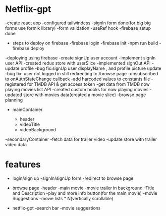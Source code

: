 # Netflix-gpt

-create react app
-configured tailwindcss
-signIn form done(for big big forms use formik library)
-form validation
-useRef hook
-firebase setup done

- steps to deploy on firebase
  -firebase login
  -firebase init
  -npm run build
  -firebase deploy

-deploying using firebase
-create signUp user account
-implement signIn user API
-created redux store with userSlice
-implemented signOut API
-update profile
-bug fix:signUp user displayName , and profile picture update
-bug fix: user not logged in still redirecting to /browse page
-unsubscribed to onAuthStateChange callback
-add harcoded values to constants file
-registered for TMDB API & get access token
-get data from TMDB now playing movies list API
-created custom hooks for now playing movies
-updated store with movies data(created a movie slice)
-browse page planning

- mainContainer

  - header
  - videoTitle
  - videoBackground

-secondaryContainer
-fetch data for trailer video
-update store with trailer video data

# features

- login/sign up
  -signIn/signUp form
  -redirect to browse page

- browse page
  -header
  -main movie
  -movie trailer in background
  -Title and Description
  -play and more info button(for the main movie)
  -movie Suggestions
  -movie lists \* N(vertically scrollable)

- netflix-gpt
  -search bar
  -movie suggestions
